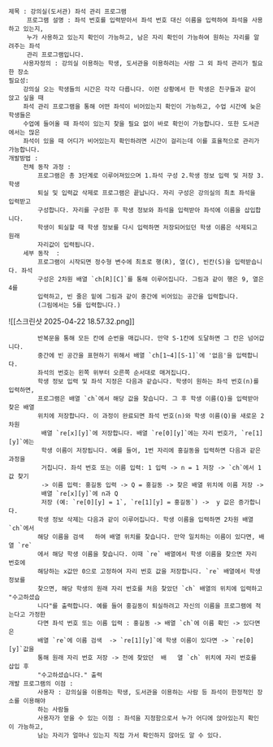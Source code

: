 	제목 : 강의실(도서관) 좌석 관리 프로그램
		 프로그램 설명 : 좌석 번호를 입력받아서 좌석 번호 대신 이름을 입력하여 좌석을 사용하고 있는지, 
		 누가 사용하고 있는지 확인이 가능하고, 남은 자리 확인이 가능하여 원하는 자리를 알려주는 좌석
		 관리 프로그램입니다.
		사용자정의 : 강의실 이용하는 학생, 도서관을 이용하려는 사람 그 외 좌석 관리가 필요한 장소
	필요성:
		강의실 오는 학생들의 시간은 각각 다릅니다. 이런 상황에서 한 학생은 친구들과 같이 앉고 싶을 때 
		좌석 관리 프로그램을 통해 어떤 좌석이 비어있는지 확인이 가능하고, 수업 시간에 늦은 학생들은 
		수업에 들어올 때 좌석이 있는지 찾을 필요 없이 바로 확인이 가능합니다. 또한 도서관에서는 많은 
		좌석이 있을 때 어디가 비어있는지 확인하려면 시간이 걸리는데 이를 효율적으로 관리가 가능합니다.
	개발방법 :
		전체 동작 과정 : 
			프로그램은 총 3단계로 이루어져있으며 1.좌석 구성 2.학생 정보 입력 및 저장 3. 학생 
			퇴실 및 입력값 삭제로 프로그램은 끝납니다. 자리 구성은 강의실의 최초 좌석을 입력받고 
			구성합니다. 자리를 구성한 후 학생 정보와 좌석을 입력받아 좌석에 이름을 삽입합니다. 
			학생이 퇴실할 때 학생 정보를 다시 입력하면 저장되어있던 학생 이름은 삭제되고 원래 
			자리값이 입력됩니다.
		세부 동작  : 
			프로그램이 시작되면 정수형 변수에 최초로 행(R), 열(C), 빈칸(S)을 입력받습니다. 좌석 
			구성은 2차원 배열 `ch[R][C]`를 통해 이루어집니다. 그림과 같이 행은 9, 열은 4를 
			입력하고, 빈 줄은 밑에 그림과 같이 중간에 비어있는 공간을 입력합니다. 
			(그림에서는 5를 입력합니다.)

![[스크린샷 2025-04-22 18.57.32.png]]
			
			반복문을 통해 모든 칸에 순번을 매깁니다. 만약 S-1칸에 도달하면 그 칸은 넘어갑니다. 
			중간에 빈 공간을 표현하기 위해서 배열 `ch[1~4][S-1]`에 '없음'을 입력합니다. 
			좌석의 번호는 왼쪽 위부터 오른쪽 순서대로 매겨집니다. 
			학생 정보 입력 및 좌석 지정은 다음과 같습니다. 학생이 원하는 좌석 번호(n)를 입력하면, 
			프로그램은 배열 `ch`에서 해당 값을 찾습니다. 그 후 학생 이름(Q)을 입력받아 찾은 배열 
			위치에 저장합니다. 이 과정이 완료되면 좌석 번호(n)와 학생 이름(Q)을 새로운 2차원 
			 배열 `re[x][y]`에 저장합니다. 배열 `re[0][y]`에는 자리 번호가, `re[1][y]`에는 
			 학생 이름이 저장됩니다. 예를 들어, 1번 자리에 홍길동을 입력하면 다음과 같은 과정을 
			 거칩니다. 좌석 번호 또는 이름 입력: 1 입력 -> n = 1 저장 -> `ch`에서 1 값 찾기 
			 -> 이름 입력: 홍길동 입력 -> Q = 홍길동 -> 찾은 배열 위치에 이름 저장 ->  
			 배열 `re[x][y]`에 n과 Q 
			 저장 (예: `re[0][y] = 1`, `re[1][y] = 홍길동`) ->  y 값은 증가합니다.
			학생 정보 삭제는 다음과 같이 이루어집니다. 학생 이름을 입력하면 2차원 배열 `ch`에서 
			해당 이름을 검색   하여 배열 위치를 찾습니다. 만약 일치하는 이름이 있다면, 배열 `re`
			에서 해당 학생 이름을 찾습니다. 이때 `re` 배열에서 학생 이름을 찾으면 자리 번호에 
			해당하는 x값만 0으로 고정하여 자리 번호 값을 저장합니다. `re` 배열에서 학생 정보를 
			찾으면, 해당 학생의 원래 자리 번호를 처음 찾았던 `ch` 배열의 위치에 입력하고 "수고하셨습
			니다"를 출력합니다. 예를 들어 홍길동이 퇴실하려고 자신의 이름을 프로그램에 적는다고 가정한
			다면 좌석 번호 또는 이름 입력 : 홍길동 -> 배열 `ch`에 이름 확인 -> 있다면은 
			배열 `re`에 이름 검색  -> `re[1][y]`에 학생 이름이 있다면 -> `re[0][y]`값을 
			통해 원래 자리 번호 저장 -> 전에 찾았던  배   열 `ch` 위치에 자리 번호를 삽입 후 
			"수고하셨습니다." 출력
	개발 프로그램의 이점 :
			사용자 : 강의실을 이용하는 학생, 도서관을 이용하는 사람 등 좌석이 한정적인 장소를 이용해야
			하는 사람들
			사용자가 얻을 수 있는 이점 : 좌석을 지정함으로서 누가 어디에 앉아있는지 확인이 가능하고, 
			남는 자리가 얼마나 있는지 직접 가서 확인하지 않아도 알 수 있다. 

